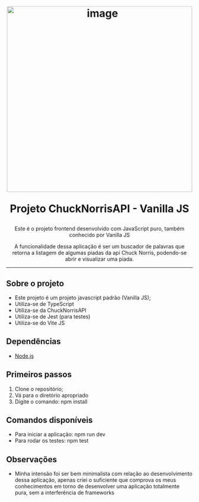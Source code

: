 <h1 align="center">
<img width="500" src="https://api.chucknorris.io/img/chucknorris_logo_coloured_small@2x.png" alt="image" />
  
Projeto ChuckNorrisAPI - Vanilla JS
</h1>

<p align="center">Este é o projeto frontend desenvolvido com JavaScript puro, também conhecido por Vanilla JS</p>
<p align="center">A funcionalidade dessa aplicação é ser um buscador de palavras que retorna a listagem de algumas piadas da api Chuck Norris, podendo-se abrir e visualizar uma piada.</p>

<hr>

## Sobre o projeto

- Este projeto é um projeto javascript padrão (Vanilla JS);
- Utiliza-se de TypeScript
- Utiliza-se da ChuckNorrisAPI
- Utiliza-se de Jest (para testes)
- Utiliza-se do Vite JS

## Dependências

- [Node.js](https://nodejs.org/en/)

## Primeiros passos

1. Clone o repositório;
2. Vá para o diretório apropriado<br />
3. Digite o comando: npm install

## Comandos disponíveis

- Para iniciar a aplicação: npm run dev
- Para rodar os testes: npm test

## Observações

- Minha intensão foi ser bem minimalista com relação ao desenvolvimento dessa aplicação, apenas criei o suficiente que comprova os meus conhecimentos em torno de desenvolver uma aplicação totalmente pura, sem a interferência de frameworks
